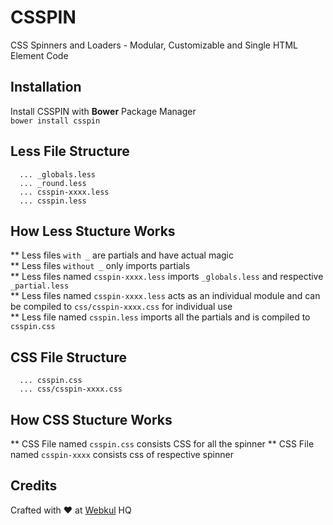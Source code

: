 # CSSPIN
CSS Spinners and Loaders - Modular, Customizable and Single HTML Element Code

## Installation
Install CSSPIN with **Bower** Package Manager     
```bower install csspin```

## Less File Structure 
```./less/
  ... _globals.less   
  ... _round.less   
  ... csspin-xxxx.less   
  ... csspin.less   
```

## How Less Stucture Works   
** Less files ```with _``` are partials and have actual magic  
** Less files ```without _``` only imports partials   
** Less files named ```csspin-xxxx.less``` imports ```_globals.less``` and respective ```_partial.less```   
** Less files named ```csspin-xxxx.less``` acts as an individual module and can be compiled to ```css/csspin-xxxx.css``` for individual use   
** Less file named ```csspin.less``` imports all the partials and is compiled to ```csspin.css```  

## CSS File Structure   
```./   
  ... csspin.css     
  ... css/csspin-xxxx.css   
```

## How CSS Stucture Works
** CSS File named ```csspin.css``` consists CSS for all the spinner
** CSS File named ```csspin-xxxx``` consists css of respective spinner

## Credits
Crafted with :heart: at [Webkul](http://webkul.com) HQ
